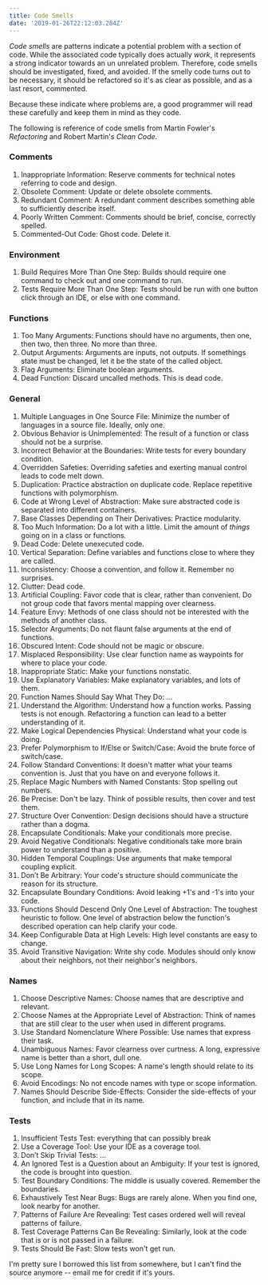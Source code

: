 ```yaml
---
title: Code Smells
date: '2019-01-26T22:12:03.284Z'
---
```


_Code smells_ are patterns indicate a potential problem with a section of code. While the associated code typically does actually _work_, it represents a strong indicator towards an un unrelated problem. Therefore, code smells should be investigated, fixed, and avoided. If the smelly code turns out to be necessary, it should be refactored so it's as clear as possible, and as a last resort, commented.

Because these indicate where problems are, a good programmer will read these carefully and keep them in mind as they code.

The following is reference of code smells from Martin Fowler's _Refactoring_ and Robert Martin's _Clean Code_.

### Comments

1. Inappropriate Information: Reserve comments for technical notes referring to code and design.
2. Obsolete Comment: Update or delete obsolete comments.
3. Redundant Comment: A redundant comment describes something able to sufficiently describe itself.
4. Poorly Written Comment: Comments should be brief, concise, correctly spelled.
5. Commented-Out Code: Ghost code. Delete it.

### Environment

1. Build Requires More Than One Step: Builds should require one command to check out and one command to run.
2. Tests Require More Than One Step: Tests should be run with one button click through an IDE, or else with one command.

### Functions

1. Too Many Arguments: Functions should have no arguments, then one, then two, then three. No more than three.
2. Output Arguments: Arguments are inputs, not outputs. If somethings state must be changed, let it be the state of the called object.
3. Flag Arguments: Eliminate boolean arguments.
4. Dead Function: Discard uncalled methods. This is dead code.

### General

1. Multiple Languages in One Source File: Minimize the number of languages in a source file. Ideally, only one.
2. Obvious Behavior is Unimplemented: The result of a function or class should not be a surprise.
3. Incorrect Behavior at the Boundaries: Write tests for every boundary condition.
4. Overridden Safeties: Overriding safeties and exerting manual control leads to code melt down.
5. Duplication: Practice abstraction on duplicate code. Replace repetitive functions with polymorphism.
6. Code at Wrong Level of Abstraction: Make sure abstracted code is separated into different containers.
7. Base Classes Depending on Their Derivatives: Practice modularity.
8. Too Much Information: Do a lot with a little. Limit the amount of *things* going on in a class or functions.
9. Dead Code: Delete unexecuted code.
10. Vertical Separation: Define variables and functions close to where they are called.
11. Inconsistency: Choose a convention, and follow it. Remember no surprises.
12. Clutter: Dead code.
13. Artificial Coupling: Favor code that is clear, rather than convenient. Do not group code that favors mental mapping over clearness.
14. Feature Envy: Methods of one class should not be interested with the methods of another class.
15. Selector Arguments: Do not flaunt false arguments at the end of functions.
16. Obscured Intent: Code should not be magic or obscure.
17. Misplaced Responsibility: Use clear function name as waypoints for where to place your code.
18. Inappropriate Static: Make your functions nonstatic.
19. Use Explanatory Variables: Make explanatory variables, and lots of them.
20. Function Names Should Say What They Do: ...
21. Understand the Algorithm: Understand how a function works. Passing tests is not enough. Refactoring a function can lead to a better understanding of it.
22. Make Logical Dependencies Physical: Understand what your code is doing.
23. Prefer Polymorphism to If/Else or Switch/Case: Avoid the brute force of switch/case.
24. Follow Standard Conventions: It doesn't matter what your teams convention is. Just that you have on and everyone follows it.
25. Replace Magic Numbers with Named Constants: Stop spelling out numbers.
26. Be Precise: Don't be lazy. Think of possible results, then cover and test them.
27. Structure Over Convention: Design decisions should have a structure rather than a dogma.
28. Encapsulate Conditionals: Make your conditionals more precise.
29. Avoid Negative Conditionals: Negative conditionals take more brain power to understand than a positive.
30. Hidden Temporal Couplings: Use arguments that make temporal coupling explicit.
31. Don’t Be Arbitrary: Your code's structure should communicate the reason for its structure.
32. Encapsulate Boundary Conditions: Avoid leaking +1's and -1's into your code.
33. Functions Should Descend Only One Level of Abstraction: The toughest heuristic to follow. One level of abstraction below the function's described operation can help clarify your code.
34. Keep Configurable Data at High Levels: High level constants are easy to change.
35. Avoid Transitive Navigation: Write shy code. Modules should only know about their neighbors, not their neighbor's neighbors.

### Names

1. Choose Descriptive Names: Choose names that are descriptive and relevant.
2. Choose Names at the Appropriate Level of Abstraction: Think of names that are still clear to the user when used in different programs.
3. Use Standard Nomenclature Where Possible: Use names that express their task.
4. Unambiguous Names: Favor clearness over curtness. A long, expressive name is better than a short, dull one.
5. Use Long Names for Long Scopes: A name's length should relate to its scope.
6. Avoid Encodings: No not encode names with type or scope information.
7. Names Should Describe Side-Effects: Consider the side-effects of your function, and include that in its name.

### Tests

1. Insufficient Tests Test: everything that can possibly break
2. Use a Coverage Tool: Use your IDE as a coverage tool.
3. Don’t Skip Trivial Tests: ...
4. An Ignored Test is a Question about an Ambiguity: If your test is ignored, the code is brought into question.
5. Test Boundary Conditions: The middle is usually covered. Remember the boundaries.
6. Exhaustively Test Near Bugs: Bugs are rarely alone. When you find one, look nearby for another.
7. Patterns of Failure Are Revealing: Test cases ordered well will reveal patterns of failure.
8. Test Coverage Patterns Can Be Revealing: Similarly, look at the code that is or is not passed in a failure.
9. Tests Should Be Fast: Slow tests won't get run.


 I'm pretty sure I borrowed this list from somewhere, but I can't find the source anymore -- email me for credit if it's yours.